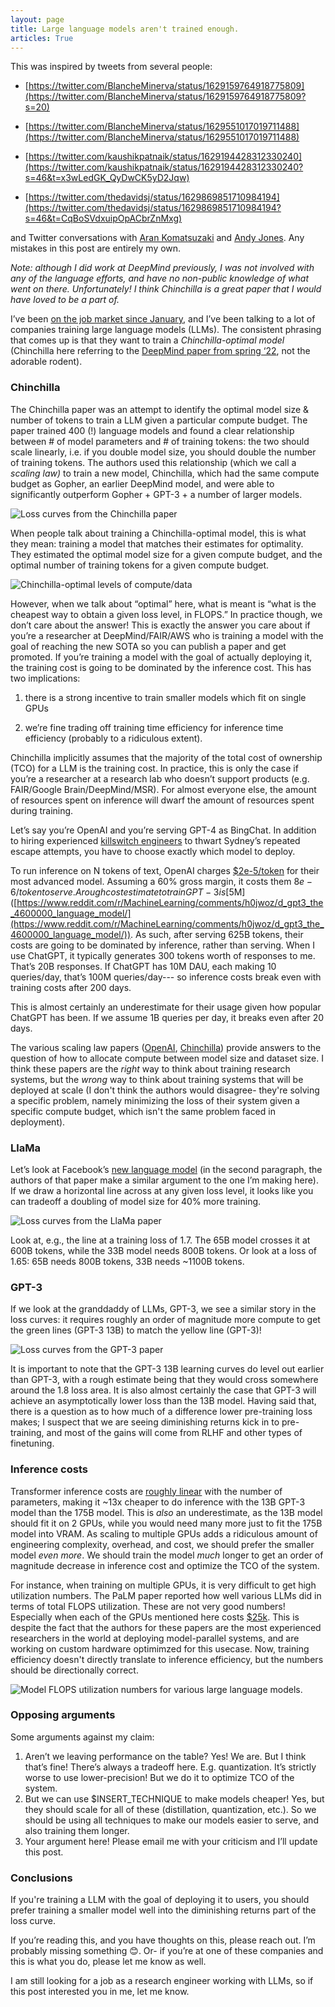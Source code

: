 ```yaml
---
layout: page
title: Large language models aren't trained enough.
articles: True
---
```


This was inspired by tweets from several people:

- [https://twitter.com/BlancheMinerva/status/1629159764918775809](https://twitter.com/BlancheMinerva/status/1629159764918775809?s=20)

- [https://twitter.com/BlancheMinerva/status/1629551017019711488](https://twitter.com/BlancheMinerva/status/1629551017019711488)

- [https://twitter.com/kaushikpatnaik/status/1629194428312330240](https://twitter.com/kaushikpatnaik/status/1629194428312330240?s=46&t=x3wLedGK_QyDwCK5yD2Jqw)

- [https://twitter.com/thedavidsj/status/1629869851710984194](https://twitter.com/thedavidsj/status/1629869851710984194?s=46&t=CqBoSVdxuipOpACbrZnMxg)

and Twitter conversations with [Aran Komatsuzaki](https://twitter.com/arankomatsuzaki/) and [Andy Jones](https://twitter.com/andy_l_jones). Any mistakes in this post are entirely my own.

_Note: although I did work at DeepMind previously, I was not involved with any of the language efforts, and have no non-public knowledge of what went on there. Unfortunately! I think Chinchilla is a great paper that I would have loved to be a part of._

I’ve been [on the job market since January]([https://www.cbc.ca/news/canada/edmonton/alphabet-closing-edmonton-deepmind-office-1.6724645](https://www.cbc.ca/news/canada/edmonton/alphabet-closing-edmonton-deepmind-office-1.6724645)), and I’ve been talking to a lot of companies training large language models (LLMs). The consistent phrasing that comes up is that they want to train a *Chinchilla-optimal model*  (Chinchilla here referring to the [DeepMind paper from spring ‘22]([https://arxiv.org/abs/2203.15556](https://arxiv.org/abs/2203.15556)), not the adorable rodent).

### Chinchilla

The Chinchilla paper was an attempt to identify the optimal model size & number of tokens to train a LLM given a particular compute budget. The paper trained 400 (!) language models and found a clear relationship between # of model parameters and # of training tokens: the two should scale linearly, i.e. if you double model size, you should double the number of training tokens. The authors used this relationship (which we call a *scaling law)* to train a new model, Chinchilla, which had the same compute budget as Gopher, an earlier DeepMind model, and were able to significantly outperform Gopher + GPT-3 + a number of larger models.

![Loss curves from the Chinchilla paper](/static/images/chinchilla-convergence.png)

When people talk about training a Chinchilla-optimal model, this is what they mean: training a model that matches their estimates for optimality. They estimated the optimal model size for a given compute budget, and the optimal number of training tokens for a given compute budget.

![Chinchilla-optimal levels of compute/data](/static/images/chinchilla-optimal.png)


However, when we talk about “optimal” here, what is meant is “what is the cheapest way to obtain a given loss level, in FLOPS.” In practice though, we don’t care about the answer! This is exactly the answer you care about if you’re a researcher at DeepMind/FAIR/AWS who is training a model with the goal of reaching the new SOTA so you can publish a paper and get promoted. If you’re training a model with the goal of actually deploying it, the training cost is going to be dominated by the inference cost. This has two implications:

1) there is a strong incentive to train smaller models which fit on single GPUs

2) we’re fine trading off training time efficiency for inference time efficiency (probably to a ridiculous extent). 

Chinchilla implicitly assumes that the majority of the total cost of ownership (TCO) for a LLM is the training cost. In practice, this is only the case if you’re a researcher at a research lab who doesn’t support products (e.g. FAIR/Google Brain/DeepMind/MSR). For almost everyone else, the amount of resources spent on inference will dwarf the amount of resources spent during training.

Let’s say you’re OpenAI and you’re serving GPT-4 as BingChat. In addition to hiring experienced [killswitch engineers](https://twitter.com/chrisjbakke/status/1628877552940097536) to thwart Sydney’s repeated escape attempts, you have to choose exactly which model to deploy. 

To run inference on N tokens of text, OpenAI charges [$2e-5/token](https://openai.com/api/pricing/) for their most advanced model. Assuming a 60% gross margin, it costs them $8e-6/token to serve. A rough cost estimate to train GPT-3 is [$5M]([https://www.reddit.com/r/MachineLearning/comments/h0jwoz/d_gpt3_the_4600000_language_model/](https://www.reddit.com/r/MachineLearning/comments/h0jwoz/d_gpt3_the_4600000_language_model/)). As such, after serving 625B tokens, their costs are going to be dominated by inference, rather than serving. When I use ChatGPT, it typically generates 300 tokens worth of responses to me. That’s 20B responses. If ChatGPT has 10M DAU, each making 10 queries/day, that’s 100M queries/day--- so inference costs break even with training costs after 200 days.

This is almost certainly an underestimate for their usage given how popular ChatGPT has been. If we assume 1B queries per day, it breaks even after 20 days. 

The various scaling law papers ([OpenAI](https://arxiv.org/abs/2001.08361), [Chinchilla](https://arxiv.org/abs/2203.15556)) provide answers to the question of how to allocate compute between model size and dataset size. I think these papers are the _right_ way to think about training research systems, but the _wrong_ way to think about training systems that will be deployed at scale (I don't think the authors would disagree- they're solving a specific problem, namely minimizing the loss of their system given a specific compute budget, which isn't the same problem faced in deployment).

### LlaMa

Let’s look at Facebook’s [new language model](https://ai.facebook.com/blog/large-language-model-llama-meta-ai/) (in the second paragraph, the authors of that paper make a similar argument to the one I’m making here). If we draw a horizontal line across at any given loss level, it looks like you can tradeoff a doubling of model size for 40% more training.

![Loss curves from the LlaMa paper](/static/images/llama-training-curves.png)


Look at, e.g., the line at a training loss of 1.7. The 65B model crosses it at 600B tokens, while the 33B model needs 800B tokens. Or look at a loss of 1.65: 65B needs 800B tokens, 33B needs ~1100B tokens. 

### GPT-3

If we look at the granddaddy of LLMs, GPT-3, we see a similar story in the loss curves: it requires roughly an order of magnitude more compute to get the green lines (GPT-3 13B) to match the yellow line (GPT-3)!

![Loss curves from the GPT-3 paper](/static/images/gpt-3-loss-curves.png)


It is important to note that the GPT-3 13B learning curves do level out earlier than GPT-3, with a rough estimate being that they would cross somewhere around the 1.8 loss area. It is also almost certainly the case that GPT-3 will achieve an asymptotically lower loss than the 13B model. Having said that, there is a question as to how much of a difference lower pre-training loss makes; I suspect that we are seeing diminishing returns kick in to pre-training, and most of the gains will come from RLHF and other types of finetuning.

### Inference costs

Transformer inference costs are [roughly linear](https://kipp.ly/blog/transformer-inference-arithmetic/) with the number of parameters, making it ~13x cheaper to do inference with the 13B GPT-3 model than the 175B model. This is _also_ an underestimate, as the 13B model should fit it on 2 GPUs, while you would need many more just to fit the 175B model into VRAM. As scaling to multiple GPUs adds a ridiculous amount of engineering complexity, overhead, and cost, we should prefer the smaller model _even more_. We should train the model _much_ longer to get an order of magnitude decrease in inference cost and optimize the TCO of the system.

For instance, when training on multiple GPUs, it is very difficult to get high utilization numbers. The PaLM paper reported how well various LLMs did in terms of total FLOPS utilization. These are not very good numbers! Especially when each of the GPUs mentioned here costs [$25k](https://www.shi.com/product/41094090/NVIDIA-Tesla-A100-GPU-computing-processor). This is despite the fact that the authors for these papers are the most experienced researchers in the world at deploying model-parallel systems, and are working on custom hardware optimimzed for this usecase. Now, training efficiency doesn't directly translate to inference efficiency, but the numbers should be directionally correct.

![Model FLOPS utilization numbers for various large language models.](/static/images/palm-utilization.png)



### Opposing arguments

Some arguments against my claim:

1. Aren’t we leaving performance on the table? Yes! We are. But I think that’s fine! There’s always a tradeoff here. E.g. quantization. It’s strictly worse to use lower-precision! But we do it to optimize TCO of the system.
2. But we can use $INSERT_TECHNIQUE to make models cheaper! Yes, but they should scale for all of these (distillation, quantization, etc.). So we should be using all techniques to make our models easier to serve, and also training them longer. 
3. Your argument here! Please email me with your criticism and I’ll update this post.

### Conclusions

If you're training a LLM with the goal of deploying it to users, you should prefer training a smaller model well into the diminishing returns part of the loss curve.

If you’re reading this, and you have thoughts on this, please reach out. I’m probably missing something 😊. Or- if you’re at one of these companies and this is what you do, please let me know as well. 

I am still looking for a job as a research engineer working with LLMs, so if this post interested you in me, let me know.
